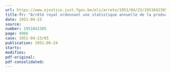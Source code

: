 ```yaml
---
url: https://www.ejustice.just.fgov.be/eli/arrete/1951/04/23/1951042305/justel
title-fr: "Arrêté royal ordonnant une statistique annuelle de la production des fabriques de chicorée"
date: 1951-04-23
source:
number: 1951042305
page: 4966
case: 1951-04-23/05
publication: 1951-06-24
starts:
modifies:
pdf-original:
pdf-consolidated:
---
```


